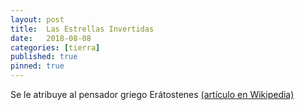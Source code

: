 ```yaml
---
layout: post
title:  Las Estrellas Invertidas
date:   2018-08-08 
categories: [tierra] 
published: true
pinned: true
---
```


Se le atribuye al pensador griego Erátostenes [(artículo en Wikipedia)](https://es.wikipedia.org/wiki/Eratóstenes)


